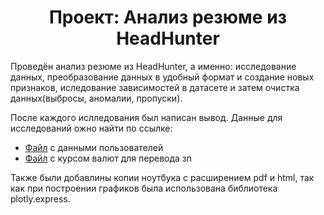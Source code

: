 # <center> Проект: Анализ резюме из HeadHunter

Проведён анализ резюме из HeadHunter, а именно: исследование данных, преобразование данных в удобный формат и создание новых признаков, иследование зависимостей в датасете и затем очистка данных(выбросы, аномалии, пропуски).

После каждого ислледования был написан вывод.
Данные для исследований ожно найти по ссылке: 
+ [Файл](https://disk.yandex.ru/d/mf2Z2JE41cIBKg)  с данными пользователей 
+ [Файл](https://disk.yandex.ru/d/g_dpt3jWJZWbsw)  с курсом валют для перевода зп

Также были добавлины копии ноутбука с расширением pdf и html, так как при построении графиков была использована библиотека plotly.express.